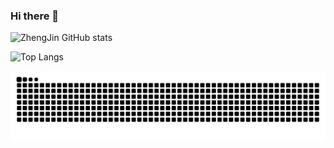 ### Hi there 👋

![ZhengJin GitHub stats](https://github-readme-stats.vercel.app/api?username=fangzhengjin&show_icons=true)

![Top Langs](https://github-readme-stats.vercel.app/api/top-langs/?username=fangzhengjin&layout=compact)

<picture>
  <source media="(prefers-color-scheme: dark)" srcset="https://raw.githubusercontent.com/fangzhengjin/fangzhengjin/output/github-contribution-grid-snake-dark.svg">
  <source media="(prefers-color-scheme: light)" srcset="https://raw.githubusercontent.com/fangzhengjin/fangzhengjin/output/github-contribution-grid-snake.svg">
  <img alt="github contribution grid snake animation" src="https://raw.githubusercontent.com/fangzhengjin/fangzhengjin/output/github-contribution-grid-snake.svg">
</picture>

<!--
**uptonking/uptonking** is a ✨ _special_ ✨ repository because its `README.md` (this file) appears on your GitHub profile.

Here are some ideas to get you started:

- 🔭 I’m currently working on ...
- 🌱 I’m currently learning ...
- 👯 I’m looking to collaborate on ...
- 🤔 I’m looking for help with ...
- 💬 Ask me about ...
- 📫 How to reach me: ...
- 😄 Pronouns: ...
- ⚡ Fun fact: ...
-->

